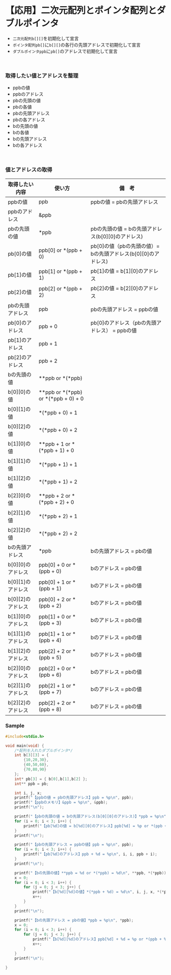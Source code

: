 # 【応用】二次元配列とポインタ配列とダブルポインタ
- `二次元配列b[][]`を初期化して宣言
- `ポインタ配列pb[]`に`b[][]`の各行の先頭アドレスで初期化して宣言
- `ダブルポインタppb`に`pb[]`のアドレスで初期化して宣言
　　
<br>  
  
### 取得したい値とアドレスを整理
- ppbの値
- ppbのアドレス
- pbの先頭の値
- pbの各値
- pbの先頭アドレス
- pbの各アドレス
- bの先頭の値
- bの各値
- bの先頭アドレス
- bの各アドレス
　　
<br>  
  
### 値とアドレスの取得
| 取得したい内容 | 使い方 | 備　考 |  
| --- | --- | --- |  
| ppbの値 | ppb | ppbの値 = pbの先頭アドレス |  
| ppbのアドレス | &ppb |  |  
| pbの先頭の値 | *ppb | pbの先頭の値 = bの先頭アドレス(b[0][0]のアドレス) |  
| pb[0]の値 | ppb[0] or *(ppb + 0) | pb[0]の値（pbの先頭の値）= bの先頭アドレス(b[0][0]のアドレス) |  
| pb[1]の値 | ppb[1] or *(ppb + 1) | pb[1]の値 = b[1][0]のアドレス |  
| pb[2]の値 | ppb[2] or *(ppb + 2) | pb[2]の値 = b[2][0]のアドレス |  
| pbの先頭アドレス | ppb | pbの先頭アドレス = ppbの値 |   
| pb[0]のアドレス | ppb + 0 | pb[0]のアドレス（pbの先頭アドレス） = ppbの値 |  
| pb[1]のアドレス | ppb + 1 |  |  
| pb[2]のアドレス | ppb + 2 |  |  
| bの先頭の値 | **ppb or *(*ppb) |  |  
| b[0][0]の値 | **ppb or *(*ppb) or *(*ppb + 0) + 0 |  |  
| b[0][1]の値 | *(*ppb + 0) + 1 |  |  
| b[0][2]の値 | *(*ppb + 0) + 2 |  |  
| b[1][0]の値 | **ppb + 1 or *(*ppb + 1) + 0 |  |  
| b[1][1]の値 | *(*ppb + 1) + 1 |  |  
| b[1][2]の値 | *(*ppb + 1) + 2 |  |  
| b[2][0]の値 | **ppb + 2 or *(*ppb + 2) + 0 |  |  
| b[2][1]の値 | *(*ppb + 2) + 1 |  |  
| b[2][2]の値 | *(*ppb + 2) + 2 |  |  
| bの先頭アドレス | *ppb | bの先頭アドレス = pbの値 |    
| b[0][0]のアドレス | ppb[0] + 0 or *(ppb + 0) | bのアドレス = pbの値 |    
| b[0][1]のアドレス | ppb[0] + 1 or *(ppb + 1) | bのアドレス = pbの値 |    
| b[0][2]のアドレス | ppb[0] + 2 or *(ppb + 2) | bのアドレス = pbの値 |    
| b[1][0]のアドレス | ppb[1] + 0 or *(ppb + 3) | bのアドレス = pbの値 |    
| b[1][1]のアドレス | ppb[1] + 1 or *(ppb + 4) | bのアドレス = pbの値 |    
| b[1][2]のアドレス | ppb[2] + 2 or *(ppb + 5) | bのアドレス = pbの値 |    
| b[2][0]のアドレス | ppb[2] + 0 or *(ppb + 6) | bのアドレス = pbの値 |    
| b[2][1]のアドレス | ppb[2] + 1 or *(ppb + 7) | bのアドレス = pbの値 |    
| b[2][2]のアドレス | ppb[2] + 2 or *(ppb + 8) | bのアドレス = pbの値 |    

### Sample
```c
#include<stdio.h>

void main(void) {
	/*配列を入れたダブルポインタ*/
	int b[3][3] = {
		{10,20,30},
		{40,50,60},
		{70,80,90}
	};
	int* pb[3] = { b[0],b[1],b[2] };
	int** ppb = pb;

	int i, j, x;
	printf("【ppbの値 = pbの先頭アドレス】ppb = %p\n", ppb);
	printf("【ppbのメモリ】&ppb = %p\n", &ppb);
	printf("\n");

	printf("【pbの先頭の値 = bの先頭アドレス(b[0][0]のアドレス)】*ppb = %p\n", *ppb);
	for (i = 0; i < 3; i++) {
		printf("【pb[%d]の値 = b[%d][0]のアドレス】ppb[%d] = %p or *(ppb + %d) = %p\n", i, i, i, ppb[i], i, *(ppb + i));
	}
	printf("\n");

	printf("【pbの先頭アドレス = ppbの値】ppb = %p\n", ppb);
	for (i = 0; i < 3; i++) {
		printf("【pb[%d]のアドレス】ppb + %d = %p\n", i, i, ppb + i);
	}
	printf("\n");

	printf("【bの先頭の値】**ppb = %d or *(*ppb) = %d\n", **ppb, *(*ppb));
	x = 0;
	for (i = 0; i < 3; i++) {
		for (j = 0; j < 3; j++) {			
			printf("【b[%d][%d]の値】*(*ppb + %d) = %d\n", i, j, x, *(*ppb + x));
			x++;
		}
	}
	printf("\n");

	printf("【bの先頭アドレス = pbの値】*ppb = %p\n", *ppb);
	x = 0;
	for (i = 0; i < 3; i++) {
		for (j = 0; j < 3; j++) {
			printf("【b[%d][%d]のアドレス】ppb[%d] + %d = %p or *(ppb + %d) + %d = %p\n", i, j, i, j, ppb[i] + j, i, j, *(ppb + i) + j);
			x++;
		}
	}
	printf("\n");

}
```